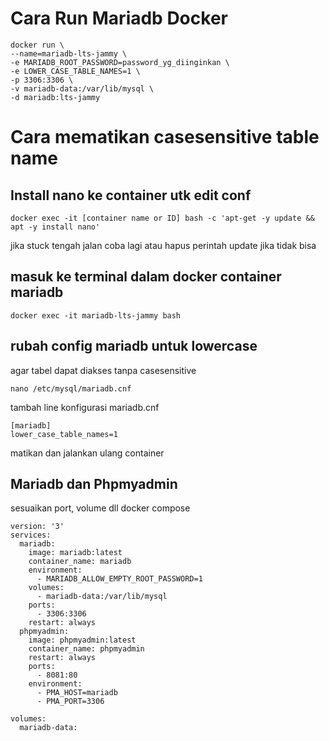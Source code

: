 # Cara Run Mariadb Docker
```
docker run \
--name=mariadb-lts-jammy \
-e MARIADB_ROOT_PASSWORD=password_yg_diinginkan \
-e LOWER_CASE_TABLE_NAMES=1 \
-p 3306:3306 \
-v mariadb-data:/var/lib/mysql \
-d mariadb:lts-jammy
```

# Cara mematikan casesensitive table name
## Install nano ke container utk edit conf
```
docker exec -it [container name or ID] bash -c 'apt-get -y update && apt -y install nano'
```
jika stuck tengah jalan coba lagi atau hapus perintah update jika tidak bisa

## masuk ke terminal dalam docker container mariadb
```
docker exec -it mariadb-lts-jammy bash
```

## rubah config mariadb untuk lowercase
agar tabel dapat diakses tanpa casesensitive
```
nano /etc/mysql/mariadb.cnf
```
tambah line konfigurasi mariadb.cnf
```
[mariadb]
lower_case_table_names=1
```
matikan dan jalankan ulang container

## Mariadb dan Phpmyadmin
sesuaikan port, volume dll docker compose
```
version: '3'
services:
  mariadb:
    image: mariadb:latest
    container_name: mariadb
    environment:
      - MARIADB_ALLOW_EMPTY_ROOT_PASSWORD=1
    volumes:
      - mariadb-data:/var/lib/mysql
    ports:
      - 3306:3306
    restart: always
  phpmyadmin:
    image: phpmyadmin:latest
    container_name: phpmyadmin
    restart: always
    ports:
      - 8081:80
    environment:
      - PMA_HOST=mariadb
      - PMA_PORT=3306

volumes:
  mariadb-data:
```


